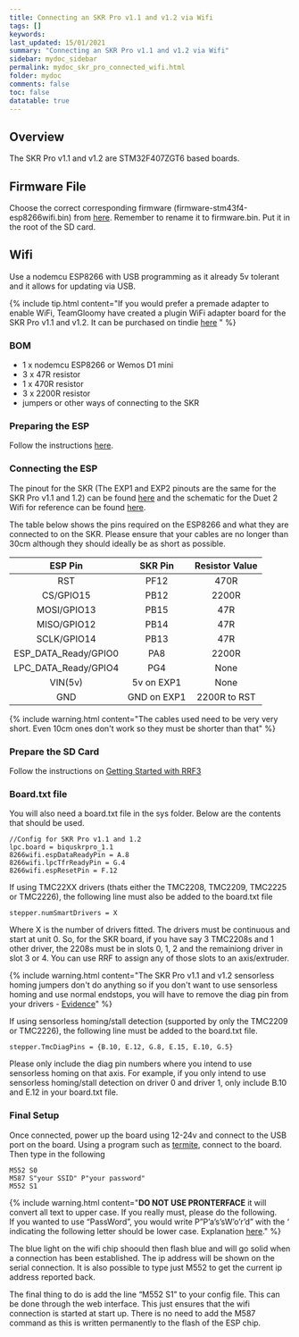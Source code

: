 ```yaml
---
title: Connecting an SKR Pro v1.1 and v1.2 via Wifi
tags: []
keywords: 
last_updated: 15/01/2021
summary: "Connecting an SKR Pro v1.1 and v1.2 via Wifi"
sidebar: mydoc_sidebar
permalink: mydoc_skr_pro_connected_wifi.html
folder: mydoc
comments: false
toc: false
datatable: true
---
```


## Overview

The SKR Pro v1.1 and v1.2 are STM32F407ZGT6 based boards.

## Firmware File

Choose the correct corresponding firmware (firmware-stm43f4-esp8266wifi.bin) from [here](https://github.com/gloomyandy/RepRapFirmware/releases). Remember to rename it to firmware.bin. Put it in the root of the SD card.

## Wifi

Use a nodemcu ESP8266 with USB programming as it already 5v tolerant and it allows for updating via USB.

{% include tip.html content="If you would prefer a premade adapter to enable WiFi, TeamGloomy have created a plugin WiFi adapter board for the SKR Pro v1.1 and v1.2. It can be purchased on tindie [here](https://www.tindie.com/products/pcr/reprapfirmware-wifi-adapterboard-for-skr-pro/) " %}

### BOM

* 1 x nodemcu ESP8266 or Wemos D1 mini
* 3 x 47R resistor
* 1 x 470R resistor
* 3 x 2200R resistor
* jumpers or other ways of connecting to the SKR

### Preparing the ESP

Follow the instructions [here](https://github.com/gloomyandy/RepRapFirmware/wiki/ESP8266-LPC).

### Connecting the ESP

The pinout for the SKR (The EXP1 and EXP2 pinouts are the same for the SKR Pro v1.1 and 1.2) can be found [here](https://github.com/bigtreetech/BIGTREETECH-SKR-PRO-V1.1/blob/master/manual/SKR-PRO-V1.1-Pin.pdf) and the schematic for the Duet 2 Wifi for reference can be found [here](https://github.com/T3P3/Duet/blob/master/Duet2/Duet2v1.04/DuetWifiv1.04a_Schematic.pdf). 

The table below shows the pins required on the ESP8266 and what they are connected to on the SKR. Please ensure that your cables are no longer than 30cm although they should ideally be as short as possible.  

<div class="datatable-begin"></div>

| ESP Pin       | SKR Pin       | Resistor Value  |
| :-------------: |:-------------:| :---------------:|
| RST           | PF12          | 470R            |
| CS/GPIO15     | PB12          | 2200R           |
| MOSI/GPIO13   | PB15          | 47R             |
| MISO/GPIO12   | PB14          | 47R             |
| SCLK/GPIO14  | PB13          | 47R             |
| ESP_DATA_Ready/GPIO0   | PA8          | 2200R             |
| LPC_DATA_Ready/GPIO4   | PG4          | None            |
| VIN(5v)   | 5v on EXP1          | None             |
| GND   | GND on EXP1          | 2200R to RST             |

<div class="datatable-end"></div>

{% include warning.html content="The cables used need to be very very short. Even 10cm ones don't work so they must be shorter than that" %}

### Prepare the SD Card

Follow the instructions on [Getting Started with RRF3](https://github.com/gloomyandy/RepRapFirmware/wiki/Getting-Started---RRF3)

### Board.txt file

You will also need a board.txt file in the sys folder. Below are the contents that should be used.

```
//Config for SKR Pro v1.1 and 1.2
lpc.board = biquskrpro_1.1
8266wifi.espDataReadyPin = A.8
8266wifi.lpcTfrReadyPin = G.4
8266wifi.espResetPin = F.12
```

If using TMC22XX drivers (thats either the TMC2208, TMC2209, TMC2225 or TMC2226), the following line must also be added to the board.txt file
```
stepper.numSmartDrivers = X
```
Where X is the number of drivers fitted. The drivers must be continuous and start at unit 0. So, for the SKR board, if you have say 3 TMC2208s and 1 other driver, the 2208s must be in slots 0, 1, 2 and the remainiong driver in slot 3 or 4. You can use RRF to assign any of those slots to an axis/extruder.  

{% include warning.html content="The SKR Pro v1.1 and v1.2 sensorless homing jumpers don't do anything so if you don't want to use sensorless homing and use normal endstops, you will have to remove the diag pin from your drivers - [Evidence](https://github.com/bigtreetech/BIGTREETECH-GTR-V1.0/issues/12)" %}

If using sensorless homing/stall detection (supported by only the TMC2209 or TMC2226), the following line must be added to the board.txt file.
```
stepper.TmcDiagPins = {B.10, E.12, G.8, E.15, E.10, G.5}
```
Please only include the diag pin numbers where you intend to use sensorless homing on that axis. For example, if you only intend to use sensorless homing/stall detection on driver 0 and driver 1, only include B.10 and E.12 in your board.txt file.

### Final Setup

Once connected, power up the board using 12-24v and connect to the USB port on the board. Using a program such as [termite](https://www.compuphase.com/software_termite.htm), connect to the board. Then type in the following

```
M552 S0
M587 S"your SSID" P"your password"
M552 S1
```

{% include warning.html content="**DO NOT USE PRONTERFACE** it will convert all text to upper case. If you really must, please do the following. <br/>  If you wanted to use “PassWord”, you would write P”P’a’s’sW’o’r’d” with the ‘ indicating the following letter should be lower case. Explanation [here](https://duet3d.dozuki.com/Wiki/Gcode#Section_M587_Add_WiFi_host_network_to_remembered_list_or_list_remembered_networks)." %}

The blue light on the wifi chip shoould then flash blue and will go solid when a connection has been established. The ip address will be shown on the serial connection. It is also possible to type just M552 to get the current ip address reported back.

The final thing to do is add the line “M552 S1” to your config file. This can be done through the web interface. This just ensures that the wifi connection is started at start up. There is no need to add the M587 command as this is written permanently to the flash of the ESP chip.